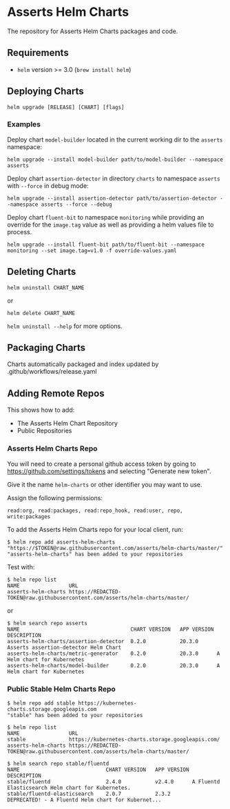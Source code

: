 # Asserts Helm Charts

The repository for Asserts Helm Charts packages and code.

## Requirements

* `helm` version >= 3.0 (`brew install helm`)

## Deploying Charts

```
helm upgrade [RELEASE] [CHART] [flags]
```

### Examples

Deploy chart `model-builder` located in the current working dir to the `asserts` namespace:

```
helm upgrade --install model-builder path/to/model-builder --namespace asserts
```

Deploy chart `assertion-detector` in directory `charts` to namespace `asserts` with `--force` in debug mode:

```
helm upgrade --install assertion-detector path/to/assertion-detector --namespace asserts --force --debug
```

Deploy chart `fluent-bit` to namespace `monitoring` while providing an override for the `image.tag` value as well
as providing a helm values file to process.

```
helm upgrade --install fluent-bit path/to/fluent-bit --namespace monitoring --set image.tag=v1.0 -f override-values.yaml
```

## Deleting Charts

```
helm uninstall CHART_NAME
```

or

```
helm delete CHART_NAME
```

`helm uninstall --help` for more options.

## Packaging Charts

Charts automatically packaged and index updated by .github/workflows/release.yaml

## Adding Remote Repos

This shows how to add:

* The Asserts Helm Chart Repository
* Public Repositories

### Asserts Helm Charts Repo

You will need to create a personal github access token by going to https://github.com/settings/tokens
and selecting "Generate new token".

Give it the name `helm-charts` or other identifier you may want to use.

Assign the following permissions:

```
read:org, read:packages, read:repo_hook, read:user, repo, write:packages
```

To add the Asserts Helm Charts repo for your local client, run:

```
$ helm repo add asserts-helm-charts "https://$TOKEN@raw.githubusercontent.com/asserts/helm-charts/master/"
"asserts-helm-charts" has been added to your repositories
```

Test with:

```
$ helm repo list
NAME               	URL
asserts-helm-charts	https://REDACTED-TOKEN@raw.githubusercontent.com/asserts/helm-charts/master/
```

or

```
$ helm search repo asserts
NAME                                  	CHART VERSION	APP VERSION	DESCRIPTION
asserts-helm-charts/assertion-detector	0.2.0        	20.3.0     	Asserts assertion-detector Helm Chart
asserts-helm-charts/metric-generator  	0.2.0        	20.3.0     	A Helm chart for Kubernetes
asserts-helm-charts/model-builder     	0.2.0        	20.3.0     	A Helm chart for Kubernetes
```

### Public Stable Helm Charts Repo

```
$ helm repo add stable https://kubernetes-charts.storage.googleapis.com
"stable" has been added to your repositories
```

```
$ helm repo list
NAME               	URL
stable             	https://kubernetes-charts.storage.googleapis.com/
asserts-helm-charts	https://REDACTED-TOKEN@raw.githubusercontent.com/asserts/helm-charts/master/
```

```
$ helm search repo stable/fluentd
NAME                        	CHART VERSION	APP VERSION	DESCRIPTION
stable/fluentd              	2.4.0        	v2.4.0     	A Fluentd Elasticsearch Helm chart for Kubernetes.
stable/fluentd-elasticsearch	2.0.7        	2.3.2      	DEPRECATED! - A Fluentd Helm chart for Kubernet...
```
